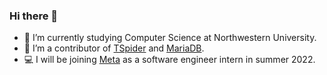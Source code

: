 ### Hi there 👋

- 🔭 I’m currently studying Computer Science at Northwestern University.
- 🌱 I’m a contributor of [TSpider](https://github.com/Tencent/TenDBCluster-TSpider) and [MariaDB](https://github.com/MariaDB/server).
- 💻 I will be joining [Meta](https://github.com/facebook) as a software engineer intern in summer 2022.
<!--
**yongxin-xu/yongxin-xu** is a ✨ _special_ ✨ repository because its `README.md` (this file) appears on your GitHub profile.

Here are some ideas to get you started:

- 🔭 I’m currently working on ...
- 🌱 I’m currently learning ...
- 👯 I’m looking to collaborate on ...
- 🤔 I’m looking for help with ...
- 💬 Ask me about ...
- 📫 How to reach me: ...
- 😄 Pronouns: ...
- ⚡ Fun fact: ...
-->
